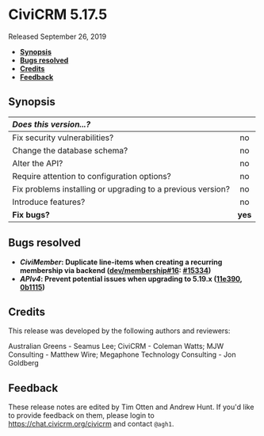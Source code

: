 # CiviCRM 5.17.5

Released September 26, 2019

- **[Synopsis](#synopsis)**
- **[Bugs resolved](#bugs)**
- **[Credits](#credits)**
- **[Feedback](#feedback)**

## <a name="synopsis"></a>Synopsis

| *Does this version...?*                                         |         |
|:--------------------------------------------------------------- |:-------:|
| Fix security vulnerabilities?                                   |   no    |
| Change the database schema?                                     |   no    |
| Alter the API?                                                  |   no    |
| Require attention to configuration options?                     |   no    |
| Fix problems installing or upgrading to a previous version?     |   no    |
| Introduce features?                                             |   no    |
| **Fix bugs?**                                                   | **yes** |

## <a name="bugs"></a>Bugs resolved

* **_CiviMember_: Duplicate line-items when creating a recurring membership via backend ([dev/membership#16](https://lab.civicrm.org/dev/membership/issues/16): [#15334](https://github.com/civicrm/civicrm-core/pull/15334))**
* **_APIv4_: Prevent potential issues when upgrading to 5.19.x ([11e390](https://github.com/civicrm/org.civicrm.api4/commit/11e3907e362846fb999bc115d98c92bcda96859d), [0b1115](https://github.com/civicrm/org.civicrm.api4/commit/0b1115d700b96e728fd9eff4840f291836705950))**

## <a name="credits"></a>Credits

This release was developed by the following authors and reviewers:

Australian Greens - Seamus Lee; CiviCRM - Coleman Watts; MJW Consulting -
Matthew Wire; Megaphone Technology Consulting - Jon Goldberg

## <a name="feedback"></a>Feedback

These release notes are edited by Tim Otten and Andrew Hunt.  If you'd like to
provide feedback on them, please login to https://chat.civicrm.org/civicrm and
contact `@agh1`.
